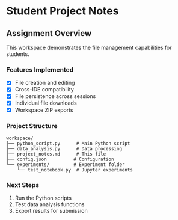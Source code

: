 # Student Project Notes

## Assignment Overview
This workspace demonstrates the file management capabilities for students.

### Features Implemented
- [x] File creation and editing
- [x] Cross-IDE compatibility
- [x] File persistence across sessions
- [x] Individual file downloads
- [x] Workspace ZIP exports

### Project Structure
```
workspace/
├── python_script.py      # Main Python script
├── data_analysis.py      # Data processing
├── project_notes.md      # This file
├── config.json          # Configuration
└── experiments/         # Experiment folder
    └── test_notebook.py  # Jupyter experiments
```

### Next Steps
1. Run the Python scripts
2. Test data analysis functions
3. Export results for submission
